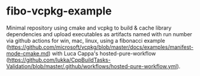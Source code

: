 # fibo-vcpkg-example
Minimal repository using cmake and vcpkg to build & cache library dependencies and upload executables as artifacts named with run number via github actions for win, mac, linux, using a fibonacci example (https://github.com/microsoft/vcpkg/blob/master/docs/examples/manifest-mode-cmake.md) with Luca Cappa's hosted-pure-workflow (https://github.com/lukka/CppBuildTasks-Validation/blob/master/.github/workflows/hosted-pure-workflow.yml).

